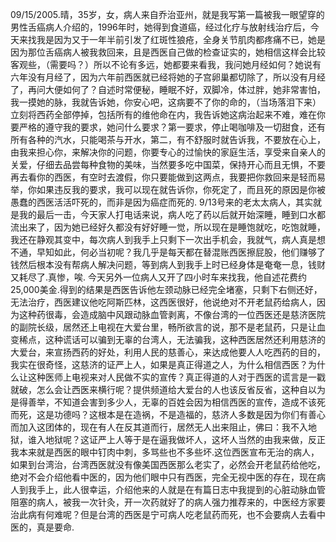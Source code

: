 09/15/2005.晴，35岁，女，病人来自乔治亚州，就是我写第一篇被我一眼望穿的男性舌癌病人介绍的，1996年时，她得到食道癌，经过化疗与放射线治疗后，今天来找我是因为又于一年半前引发了红斑性狼疮，全身关节肌肉都疼痛不已，她是因为那位舌癌病人被我救回来，且是西医自己做的检查证实的，她相信这样会比较客观些，（需要吗？）所以不论有多远，她都要来看我，我问她月经如何？她说有六年没有月经了，因为六年前西医就已经将她的子宫卵巢都切除了，所以没有月经了，再问大便如何了？自述时常便秘，睡眠不好，双脚冷，体过胖，她非常害怕，我一摸她的脉，我就告诉她，你安心吧，这病要不了你的命的，（当场落泪下来）立刻将西药全部停掉，包括所有的维他命在内，我告诉她这病治起来不难，难在你要严格的遵守我的要求，她问什么要求？第一要求，停止喝咖啡及一切甜食，还有所有各种的汽水，只能喝茶与开水，第二，有不舒服时就告诉我，不要放在心上，由我来担心你，来解决你的问题，你要专心的过愉快的家庭生活，享受来自亲人的关爱，仔细去品尝每种食物的美味，当然要多吃中国菜，保持开心而且无惧，不要再去看你的西医，有空时去渡假，你只要能做到这两点，我要把你救回来是轻而易举，你如果违反我的要求，我可以现在就告诉你，你死定了，而且死的原因是你被愚蠢的西医活活吓死的，而非是因为癌症而死的.
9/13号来的老太太病人，其实就是我的最后一击，今天家人打电话来说，病人吃了药以后就开始深睡，睡到口水都流出来了，因为她已经好久都没有好好睡一觉，所以现在是睡饱就吃，吃饱就睡，我还在静观其变中，每次病人到我手上只剩下一次出手机会，我就气，病人真是想不通，早知如此，何必当初呢？我几乎是每天都在替混账西医擦屁股，他们赚够了钱然后根本没有帮病人解决问题，等到病人到我手上时已经身体是奄奄一息，钱财又耗尽了.真惨，唉.
今天另外一位病人又开了四小时车来找我，他自述花费约25,000美金.得到的结果是西医告诉他左颈动脉已经完全堵塞，只剩下右侧还好，无法治疗，西医建议他吃阿斯匹林，这西医很好，他说绝对不开老鼠药给病人，因为这种药很毒，会造成脑中风跟动脉血管剥离，不像台湾的一位西医还是慈济医院的副院长级，居然还上电视在大爱台里，畅所欲言的说，那不是老鼠药，只是让血变稀点，这种谎话可以骗到无辜的台湾人，无法骗我，这种西医居然还利用慈济的大爱台，来宣扬西药的好处，利用人民的慈善心，来达成他要人人吃西药的目的，我实在很奇怪，这慈济的证严上人，如果是真正得道之人，为什么相信西医？为什么让这种医师上电视来对人民做不实的宣传？真正得道的人对于西医的谎言是一戳就破，怎么会让西医来横行呢？提供频道给大爱台的人也该反省反省，这种自以为是得善举，不知道会害到多少人，无辜的百姓会因为相信西医的宣传，造成不该死而死，这是功德吗？这根本是在造祸，不是造福的，慈济人多数是因为你们有善心而加入这团体的，现在有人在反其道而行，居然无人出来阻止，佛曰：我不入地狱，谁入地狱呢？这证严上人等于是在逼我做坏人，这坏人当然的由我来做，反正我本来就是西医的眼中钉肉中刺，多骂些也不多些坏.这位西医宣布无治的病人，如果到台湾治，台湾西医就没有像美国西医那么老实了，必然会开老鼠药给他吃，绝对不会介绍他看中医的，因为他们眼中只有西医，完全无视中医的存在，现在病人到我手上，此人很幸运，介绍他来的人就是在有篇日志中我提到的心脏动脉血管阻塞的病人，被我一次针灸，开一次药就好了的病人强力推荐来的，中医经方家要治此病有何难呢？但是台湾的西医是宁可病人吃老鼠药而死，也不会要病人去看中医的，真是要命.
